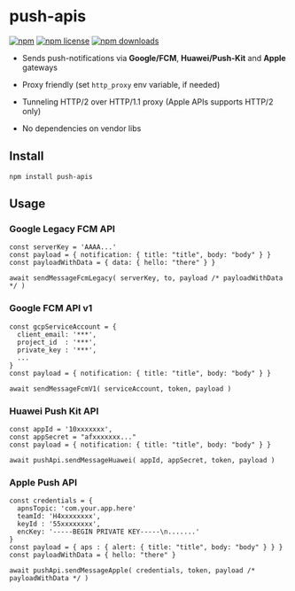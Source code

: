 # push-apis
[![npm](https://flat.badgen.net/npm/v/push-apis)](https://npmjs.com/package/push-apis)
[![npm license](https://flat.badgen.net/npm/license/push-apis)](https://npmjs.com/package/push-apis)
[![npm downloads](https://flat.badgen.net/npm/dm/push-apis)](https://npmjs.com/package/push-apis)

- Sends push-notifications via **Google/FCM**, **Huawei/Push-Kit** and **Apple** gateways

- Proxy friendly (set ```http_proxy``` env variable, if needed)

- Tunneling HTTP/2 over HTTP/1.1 proxy (Apple APIs supports HTTP/2 only)

- No dependencies on vendor libs


## Install
```npm install push-apis```

## Usage

### Google Legacy FCM API
```
const serverKey = 'AAAA...'
const payload = { notification: { title: "title", body: "body" } }
const payloadWithData = { data: { hello: "there" } }

await sendMessageFcmLegacy( serverKey, to, payload /* payloadWithData */ )
```

### Google FCM API v1
```
const gcpServiceAccount = {
  client_email: '***',
  project_id  : '***',
  private_key : '***',
  ...
}
const payload = { notification: { title: "title", body: "body" } }

await sendMessageFcmV1( serviceAccount, token, payload )
```

### Huawei Push Kit API
```
const appId = '10xxxxxxx',
const appSecret = "afxxxxxxx..."
const payload = { notification: { title: "title", body: "body" } }

await pushApi.sendMessageHuawei( appId, appSecret, token, payload )
```

### Apple Push API
```
const credentials = {
  apnsTopic: 'com.your.app.here'
  teamId: 'H4xxxxxxxx',
  keyId : '55xxxxxxxx',
  encKey: '-----BEGIN PRIVATE KEY-----\n.......'
}
const payload = { aps : { alert: { title: "title", body: "body" } } }
const payloadWithData = { hello: "there" }

await pushApi.sendMessageApple( credentials, token, payload /* payloadWithData */ )
```
